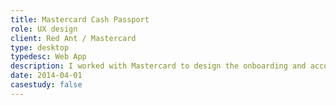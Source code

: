 ```yaml
---
title: Mastercard Cash Passport
role: UX design
client: Red Ant / Mastercard
type: desktop
typedesc: Web App
description: I worked with Mastercard to design the onboarding and account management experience of its pre-paid multi-currency product that lets travellers load up to 10 different currencies on one card.
date: 2014-04-01
casestudy: false
---
```

